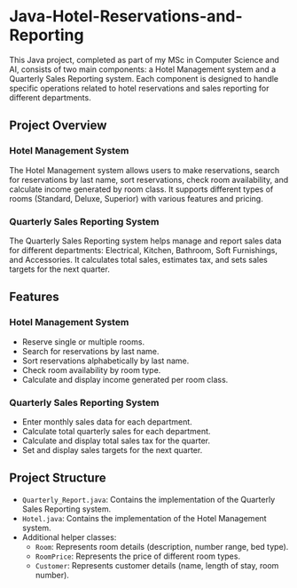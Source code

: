 # Java-Hotel-Reservations-and-Reporting

This Java project, completed as part of my MSc in Computer Science and AI, consists of two main components: a Hotel Management system and a Quarterly Sales Reporting system. Each component is designed to handle specific operations related to hotel reservations and sales reporting for different departments.

## Project Overview

### Hotel Management System

The Hotel Management system allows users to make reservations, search for reservations by last name, sort reservations, check room availability, and calculate income generated by room class. It supports different types of rooms (Standard, Deluxe, Superior) with various features and pricing.

### Quarterly Sales Reporting System

The Quarterly Sales Reporting system helps manage and report sales data for different departments: Electrical, Kitchen, Bathroom, Soft Furnishings, and Accessories. It calculates total sales, estimates tax, and sets sales targets for the next quarter.

## Features

### Hotel Management System

- Reserve single or multiple rooms.
- Search for reservations by last name.
- Sort reservations alphabetically by last name.
- Check room availability by room type.
- Calculate and display income generated per room class.

### Quarterly Sales Reporting System

- Enter monthly sales data for each department.
- Calculate total quarterly sales for each department.
- Calculate and display total sales tax for the quarter.
- Set and display sales targets for the next quarter.

## Project Structure

- `Quarterly_Report.java`: Contains the implementation of the Quarterly Sales Reporting system.
- `Hotel.java`: Contains the implementation of the Hotel Management system.
- Additional helper classes:
  - `Room`: Represents room details (description, number range, bed type).
  - `RoomPrice`: Represents the price of different room types.
  - `Customer`: Represents customer details (name, length of stay, room number).
